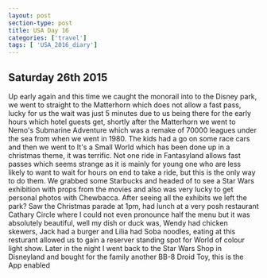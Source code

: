 ```yaml
---
layout: post
section-type: post
title: USA Day 16
categories: ['travel']
tags: [ 'USA_2016_diary']
---
```

## Saturday 26th 2015  


Up early again and this time we caught the monorail into to the Disney park, we went to straight to the Matterhorn which does not allow a fast pass, lucky for us the wait was just 5 minutes due to us being there for the early hours which hotel guests get, shortly after the Matterhorn we went to Nemo's Submarine Adventure which was a remake of 70000 leagues under the sea from when we went in 1980. The kids had a go on some race cars and then we went to It's a Small World which has been done up in a christmas theme, it was terrific. Not one ride in Fantasyland allows fast passes which seems strange as it is mainly for young one who are less likely to want to wait for hours on end to take a ride, but this is the only way to do them. We grabbed some Starbucks and headed of to see a Star Wars exhibition with props from the movies and also was very lucky to get personal photos with Chewbacca. After seeing all the exhibits we left the park? Saw the Christmas parade at 1pm, had lunch at a very posh restaurant Cathary Circle where I could not even pronounce half the menu but it was absolutely beautiful, well my dish or duck was, Wendy had chicken skewers, Jack had a burger and Lilia had Soba noodles, eating at this resturant allowed us to gain a reserver standing spot for World of colour light show. Later in the night I went back to the Star Wars Shop in Disneyland and bought for the family another BB-8 Droid Toy, this is the App enabled
